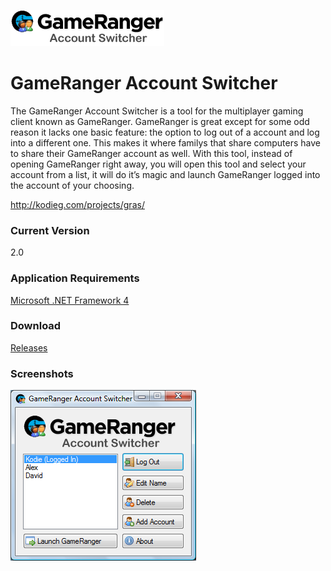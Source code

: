 ![](/gras2/Resources/acctswitcherlogo.png?raw=true)
# GameRanger Account Switcher
The GameRanger Account Switcher is a tool for the multiplayer gaming client known as GameRanger. GameRanger is great except for some odd reason it lacks one basic feature: the option to log out of a account and log into a different one. This makes it where familys that share computers have to share their GameRanger account as well. With this tool, instead of opening GameRanger right away, you will open this tool and select your account from a list, it will do it’s magic and launch GameRanger logged into the account of your choosing.

<http://kodieg.com/projects/gras/>

### Current Version
2.0

### Application Requirements
[Microsoft .NET Framework 4](http://www.microsoft.com/download/en/details.aspx?id=17851)

### Download
[Releases](https://github.com/kodie/gameranger-account-switcher/releases)

### Screenshots
![](/assets/acctswitcherss.png?raw=true)
